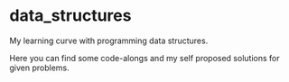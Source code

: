 # data_structures
My learning curve with programming data structures. 

Here you can find some code-alongs and my self proposed solutions for given problems.
